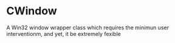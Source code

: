 CWindow
=======

A Win32 window wrapper class which requires the minimun user interventionm, and yet, it be extremely fexible
